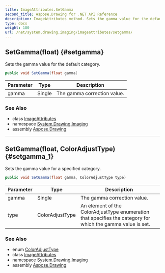 ```yaml
---
title: ImageAttributes.SetGamma
second_title: Aspose.Drawing for .NET API Reference
description: ImageAttributes method. Sets the gamma value for the default category
type: docs
weight: 180
url: /net/system.drawing.imaging/imageattributes/setgamma/
---
```

## SetGamma(float) {#setgamma}

Sets the gamma value for the default category.

```csharp
public void SetGamma(float gamma)
```

| Parameter | Type | Description |
| --- | --- | --- |
| gamma | Single | The gamma correction value. |

### See Also

* class [ImageAttributes](../)
* namespace [System.Drawing.Imaging](../../imageattributes/)
* assembly [Aspose.Drawing](../../../)

---

## SetGamma(float, ColorAdjustType) {#setgamma_1}

Sets the gamma value for a specified category.

```csharp
public void SetGamma(float gamma, ColorAdjustType type)
```

| Parameter | Type | Description |
| --- | --- | --- |
| gamma | Single | The gamma correction value. |
| type | ColorAdjustType | An element of the ColorAdjustType enumeration that specifies the category for which the gamma value is set. |

### See Also

* enum [ColorAdjustType](../../coloradjusttype/)
* class [ImageAttributes](../)
* namespace [System.Drawing.Imaging](../../imageattributes/)
* assembly [Aspose.Drawing](../../../)


